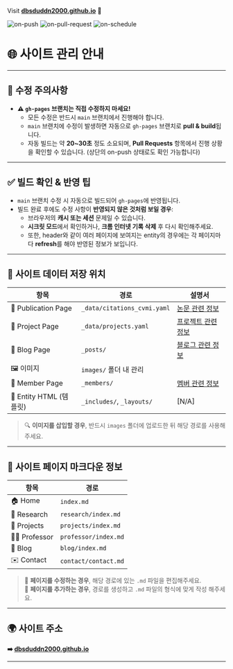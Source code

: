 Visit **[dbsduddn2000.github.io](https://dbsduddn2000.github.io)** 🚀


  ![on-push](../../actions/workflows/on-push.yaml/badge.svg)
  ![on-pull-request](../../actions/workflows/on-pull-request.yaml/badge.svg)
  ![on-schedule](../../actions/workflows/on-schedule.yaml/badge.svg)

# 🌐 사이트 관리 안내

---

## 🚫 수정 주의사항
- **⚠️ `gh-pages` 브랜치는 직접 수정하지 마세요!**
  - 모든 수정은 반드시 `main` 브랜치에서 진행해야 합니다.
  - `main` 브랜치에 수정이 발생하면 자동으로 `gh-pages` 브랜치로 **pull & build**됩니다.  
  - 자동 빌드는 약 **20~30초** 정도 소요되며, **Pull Requests** 항목에서 진행 상황을 확인할 수 있습니다. (상단의 on-push 상태로도 확인 가능합니다)

---

## ✅ 빌드 확인 & 반영 팁
- `main` 브랜치 수정 시 자동으로 빌드되어 `gh-pages`에 반영됩니다.
- 빌드 완료 후에도 수정 사항이 **반영되지 않은 것처럼 보일 경우**:
  - 브라우저의 **캐시 또는 세션** 문제일 수 있습니다.
  - **시크릿 모드**에서 확인하거나, **크롬 인터넷 기록 삭제** 후 다시 확인해주세요.
  - 또한, header와 같이 여러 페이지에 보여지는 entity의 경우에는 각 페이지마다 **refresh**를 해야 반영된 정보가 보입니다.

---

## 📁 사이트 데이터 저장 위치
| 항목 | 경로 | 설명서 |
|------|------|--------|
| 📰 Publication Page | `_data/citations_cvmi.yaml` | [논문 관련 정보](_document/citations_cvmi.md) |
| 📂 Project Page | `_data/projects.yaml` | [프로젝트 관련 정보](_document/projects.md) |
| 📝 Blog Page | `_posts/` | [블로그 관련 정보](_document/blog.md) |
| 🖼 이미지 | `images/` 폴더 내 관리 |  |
| 👥 Member Page | `_members/` | [멤버 관련 정보](_document/members.md) |
| 🧱 Entity HTML (템플릿) | `_includes/`, `_layouts/` | [N/A] |

> 🔍 **이미지를 삽입할 경우**, 반드시 `images` 폴더에 업로드한 뒤 해당 경로를 사용해주세요.

---

## 📄 사이트 페이지 마크다운 정보
| 항목 | 경로 |
|------|------|
| 🏠 Home | `index.md` |
| 🔬 Research | `research/index.md` |
| 📁 Projects | `projects/index.md` |
| 👨‍🏫 Professor | `professor/index.md` |
| 📝 Blog | `blog/index.md` |
| ✉️ Contact | `contact/contact.md` |

> 📌 **페이지를 수정하는 경우**, 해당 경로에 있는 `.md` 파일을 편집해주세요.<br>
> 📌 **페이지를 추가하는 경우**, 경로를 생성하고 `.md` 파일의 형식에 맞게 작성 해주세요.

---

## 🌍 사이트 주소
**➡️ [dbsduddn2000.github.io](https://dbsduddn2000.github.io)**

---










